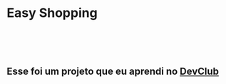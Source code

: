 <h1> Easy Shopping <h1>
<br>
<h2> Esse foi um projeto que eu aprendi no <a href="https://rodolfomori.com.br/devclub">DevClub</a></h2>
